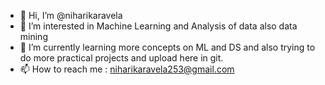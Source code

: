 - 👋 Hi, I’m @niharikaravela
- 👀 I’m interested in Machine Learning and Analysis of data also data mining
- 🌱 I’m currently learning more concepts on ML and DS and also trying to do more practical projects and upload here in git.
- 📫 How to reach me : niharikaravela253@gmail.com

<!---
niharikaravela/niharikaravela is a ✨ special ✨ repository because its `README.md` (this file) appears on your GitHub profile.
You can click the Preview link to take a look at your changes.
--->
